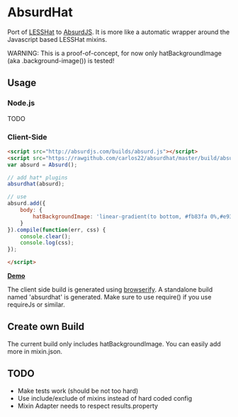 # AbsurdHat

Port of [LESSHat](http://lesshat.com/) to [AbsurdJS](http://absurdjs.com/). It is more like a automatic wrapper around the Javascript based LESSHat mixins.

WARNING: This is a proof-of-concept, for now only hatBackgroundImage (aka .background-image()) is tested!

## Usage

### Node.js

TODO

### Client-Side

```html
<script src="http://absurdjs.com/builds/absurd.js"></script>
<script src="https://rawgithub.com/carlos22/absurdhat/master/build/absurdhat.js"><script>
var absurd = Absurd();

// add hat* plugins
absurdhat(absurd);

// use
absurd.add({
    body: {
        hatBackgroundImage: 'linear-gradient(to bottom, #fb83fa 0%,#e93cec 100%)'
    }
}).compile(function(err, css) {   
    console.clear();
    console.log(css);
});

</script>
```

**[Demo](http://jsbin.com/vecovoda/1/edit?html,js,console)**

The client side build is generated using [browserify](http://browserify.org/). A standalone build named 'absurdhat' is generated. Make sure to use require() if you use requireJs or similar.

## Create own Build

The current build only includes hatBackgroundImage. You can easily add more in mixin.json.

## TODO

* Make tests work (should be not too hard)
* Use include/exclude of mixins instead of hard coded config
* Mixin Adapter needs to respect results.property
